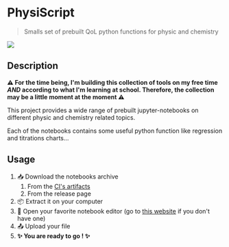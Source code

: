 # PhysiScript

> Smalls set of prebuilt QoL python functions for physic and chemistry

[![](https://gitlab.com/DarkOnion0/PhysiScript/badges/main/pipeline.svg)](https://gitlab.com/DarkOnion0/PhysiScript/-/pipelines)

## Description

**⚠️ For the time being, I'm building this collection of tools on my free time _AND_ according to what I'm learning at school. Therefore, the collection may be a little moment at the moment ⚠️**

This project provides a wide range of prebuilt jupyter-notebooks on different physic and chemistry related topics.

Each of the notebooks contains some useful python function like regression and titrations charts...

## Usage

1. 📥 Download the notebooks archive
   1. From the [CI's artifacts](https://gitlab.com/DarkOnion0/PhysiScript/-/artifacts)
   2. From the release page
2. 📦 Extract it on your computer
3. 📓 Open your favorite notebook editor (go to [this website](https://jupyter.org/try-jupyter/lab/) if you don't have one)
4. 📤️ Upload your file
5. **✨ You are ready to go ! ✨**
